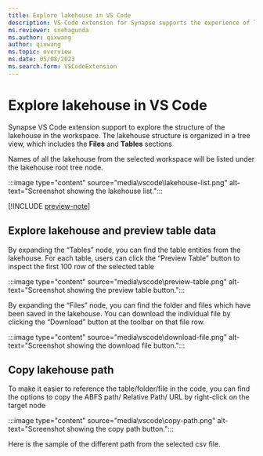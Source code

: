 ```yaml
---
title: Explore lakehouse in VS Code
description: VS Code extension for Synapse supports the experience of lakehouse exploring.
ms.reviewer: snehagunda
ms.author: qixwang
author: qixwang
ms.topic: overview
ms.date: 05/08/2023
ms.search.form: VSCodeExtension
---
```


# Explore lakehouse in VS Code

Synapse VS Code extension support to explore the structure of the lakehouse in the workspace. The lakehouse structure is organized in a tree view, which includes the **Files** and **Tables** sections

Names of all the lakehouse from the selected workspace will be listed under the lakehouse root tree node.

:::image type="content" source="media\vscode\lakehouse-list.png" alt-text="Screenshot showing the lakehouse list.":::

[!INCLUDE [preview-note](../includes/preview-note.md)]

## Explore lakehouse and preview table data

By expanding the “Tables” node, you can find the table entities from the lakehouse. For each table, users can click the “Preview Table” button to inspect the first 100 row of the selected table

:::image type="content" source="media\vscode\preview-table.png" alt-text="Screenshot showing the preview table button.":::

By expanding the “Files” node, you can find the folder and files which have been saved in the lakehouse. You can download the individual file by clicking the “Download” button at the toolbar on that file row.

:::image type="content" source="media\vscode\download-file.png" alt-text="Screenshot showing the download file button.":::

## Copy lakehouse path

To make it easier to reference the table/folder/file in the code, you can find the options to copy the ABFS path/ Relative Path/ URL by right-click on the target node

:::image type="content" source="media\vscode\copy-path.png" alt-text="Screenshot showing the copy path button.":::

Here is the sample of the different path from the selected csv file. 
